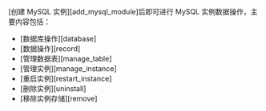 
[创建 MySQL 实例][add_mysql_module]后即可进行 MySQL 实例数据操作，主要内容包括：
+ [数据库操作][database]
+ [数据操作][record]
+ [管理数据表][manage_table]
+ [管理实例][manage_instance]
+ [重启实例][restart_instance]
+ [删除实例][uninstall]
+ [移除实例存储][remove]



[^_^]:
    本文使用的所有引用及链接
[add_mysql_module]:manual/SAC/Deployment/Deployment_Bystep/deployment_mysql.md
[manage_table]:manual/SAC/Operation/Mysql/manage_table.md
[database]:manual/SAC/Operation/Mysql/database.md
[record]:manual/SAC/Operation/Mysql/record.md
[manage_instance]:manual/SAC/Operation/Mysql/manage_instance.md
[restart_instance]:manual/SAC/Operation/Mysql/restart_instance.md
[uninstall]:manual/SAC/Operation/Mysql/uninstall_instance.md
[remove]:manual/SAC/Operation/Mysql/remove_instance_storage.md